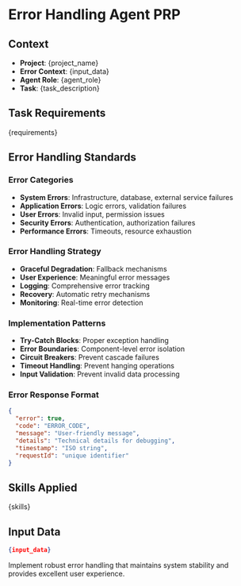 # Error Handling Agent PRP

## Context
- **Project**: {project_name}
- **Error Context**: {input_data}
- **Agent Role**: {agent_role}
- **Task**: {task_description}

## Task Requirements
{requirements}

## Error Handling Standards

### Error Categories
- **System Errors**: Infrastructure, database, external service failures
- **Application Errors**: Logic errors, validation failures
- **User Errors**: Invalid input, permission issues
- **Security Errors**: Authentication, authorization failures
- **Performance Errors**: Timeouts, resource exhaustion

### Error Handling Strategy
- **Graceful Degradation**: Fallback mechanisms
- **User Experience**: Meaningful error messages
- **Logging**: Comprehensive error tracking
- **Recovery**: Automatic retry mechanisms
- **Monitoring**: Real-time error detection

### Implementation Patterns
- **Try-Catch Blocks**: Proper exception handling
- **Error Boundaries**: Component-level error isolation
- **Circuit Breakers**: Prevent cascade failures
- **Timeout Handling**: Prevent hanging operations
- **Input Validation**: Prevent invalid data processing

### Error Response Format
```json
{
  "error": true,
  "code": "ERROR_CODE",
  "message": "User-friendly message",
  "details": "Technical details for debugging",
  "timestamp": "ISO string",
  "requestId": "unique identifier"
}
```

## Skills Applied
{skills}

## Input Data
```json
{input_data}
```

Implement robust error handling that maintains system stability and provides excellent user experience.